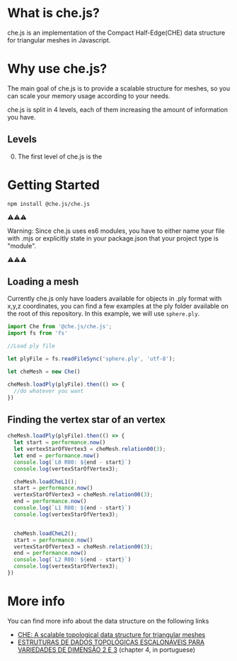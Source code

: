 # What is che.js?
che.js is an implementation of the Compact Half-Edge(CHE) data structure for triangular meshes in Javascript. 



# Why use che.js?
The main goal of che.js is to provide a scalable structure for meshes, so you can scale your memory usage according to your needs.

che.js is split in 4 levels, each of them increasing the amount of information you have.

## Levels
0. The first level of che.js is the 



# Getting Started

```shell
npm install @che.js/che.js
```
 ⚠⚠⚠ 
 
 Warning: Since che.js uses es6 modules, you have to either name your file with .mjs or explicitly state in your package.json that your project type is "module".
 
 ⚠⚠⚠


## Loading a mesh
Currently che.js only have loaders available for objects in .ply format with x,y,z coordinates, you can find a few examples at the ply folder available on the root of this repository. In this example, we will use `sphere.ply`.


```javascript
import Che from '@che.js/che.js';
import fs from 'fs'

//Load ply file

let plyFile = fs.readFileSync('sphere.ply', 'utf-8');

let cheMesh = new Che()

cheMesh.loadPly(plyFile).then(() => {
  //do whatever you want
})
```


## Finding the vertex star of an vertex

```javascript
cheMesh.loadPly(plyFile).then(() => {
  let start = performance.now()
  let vertexStarOfVertex3 = cheMesh.relation00(3);
  let end = performance.now()
  console.log(`L0 R00: ${end - start}`)
  console.log(vertexStarOfVertex3);

  cheMesh.loadCheL1();
  start = performance.now()
  vertexStarOfVertex3 = cheMesh.relation00(3);
  end = performance.now()
  console.log(`L1 R00: ${end - start}`)
  console.log(vertexStarOfVertex3);


  cheMesh.loadCheL2();
  start = performance.now()
  vertexStarOfVertex3 = cheMesh.relation00(3);
  end = performance.now()
  console.log(`L2 R00: ${end - start}`)
  console.log(vertexStarOfVertex3);
})
```









# More info
You can find more info about the data structure on the following links
- [CHE: A scalable topological data structure for triangular meshes](https://www.academia.edu/24087960/CHE_A_scalable_topological_data_structure_for_triangular_meshes)
- [ESTRUTURAS DE DADOS TOPOLÓGICAS ESCALONÁVEIS PARA VARIEDADES DE DIMENSÃO 2 E 3](https://www.maxwell.vrac.puc-rio.br/colecao.php?strSecao=resultado&nrSeq=8176@1) (chapter 4, in portuguese)